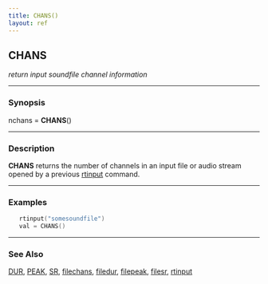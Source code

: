 ```yaml
---
title: CHANS()
layout: ref
---
```


## CHANS

*return input soundfile channel information*

-----

### Synopsis

nchans = **CHANS**()

-----

### Description

**CHANS** returns the number of channels in an input file or audio
stream opened by a previous [rtinput](rtinput.html) command.

-----

### Examples

```c
   rtinput("somesoundfile")
   val = CHANS()
```

-----

### See Also

[DUR](DUR.html), [PEAK](PEAK.html), [SR](SR.html),
[filechans](filechans.html), [filedur](filedur.html),
[filepeak](filepeak.html), [filesr](filesr.html),
[rtinput](rtinput.html)
